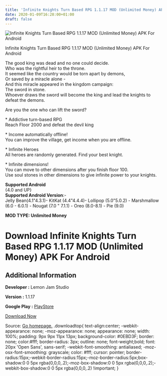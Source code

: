 ```yaml
---
title: 'Infinite Knights Turn Based RPG 1.1.17 MOD (Unlimited Money) APK For Android'
date: 2020-01-09T16:28:00+01:00
draft: false
---
```


![Infinite Knights Turn Based RPG 1.1.17 MOD (Unlimited Money) APK For Android](https://i0.wp.com/apkhome.net/wp-content/uploads/2020/01/Infinite-Knights-Turn-Based-RPG-1.1.17-MOD-Unlimited-Money.png "Infinite Knights Turn Based RPG 1.1.17 MOD (Unlimited Money) APK For Android")

  

Infinite Knights Turn Based RPG 1.1.17 MOD (Unlimited Money) APK For Android

The good king was dead and no one could decide.  
Who was the rightful heir to the throne.  
It seemed like the country would be torn apart by demons,  
Or saved by a miracle alone -  
And this miracle appeared in the kingdom campaign:  
The sword in stone.  
Whoever draws the sword will become the king and lead the knights to defeat the demons.

Are you the one who can lift the sword?

\* Addictive turn-based RPG  
Reach Floor 2000 and defeat the devil king

\* Income automatically offline!  
You can improve the village, get income when you are offline.

\* Infinite Heroes  
All heroes are randomly generated. Find your best knight.

\* Infinite dimensions!  
You can move to other dimensions after you finish floor 100.  
Use soul stones in other dimensions to give infinite power to your knights.

**Supported Android**  
{4.0 and UP}  
**Supported Android Version**:-  
Jelly Bean(4.1"4.3.1)- KitKat (4.4"4.4.4)- Lollipop (5.0"5.0.2) - Marshmallow (6.0 - 6.0.1) - Nougat (7.0 " 7.1.1) - Oreo (8.0-8.1) - Pie (9.0)

**MOD TYPE: Unlimited Money**

Download Infinite Knights Turn Based RPG 1.1.17 MOD (Unlimited Money) APK For Android
=====================================================================================

Additional Information
----------------------

**Developer :** Lemon Jam Studio

**Version :** 1.1.17

**Google Play :** [PlayStore](https://play.google.com/store/apps/details?id=com.lemonjamstudio.infiniteknights)

  

[Download Now](https://store4app.co/post/infinite-knights-turn-based-rpg-1-1-17-mod-unlimited-money-apk-for-android_1578583641)

  
Source: [Go homepage.](https://store4app.co/post/infinite-knights-turn-based-rpg-1-1-17-mod-unlimited-money-apk-for-android_1578583641) .downloadtop{ text-align:center; -webkit-appearance: none; -moz-appearance: none; appearance: none; width: 100%; padding: 9px 9px 11px 13px; background-color: #0EBD3F; border: none; color:#fff; border-radius: 3px; outline: none; font-weight;bold; font: 20px 'Open Sans', sans-serif; -webkit-font-smoothing: antialiased; -moz-osx-font-smoothing: grayscale; color: #fff; cursor: pointer; border-radius:15px;-webkit-border-radius:15px;-moz-border-radius:5px;box-shadow:0 0 5px rgba(0,0,0,.2);-moz-box-shadow:0 0 5px rgba(0,0,0,.2);-webkit-box-shadow:0 0 5px rgba(0,0,0,.2) !important; }